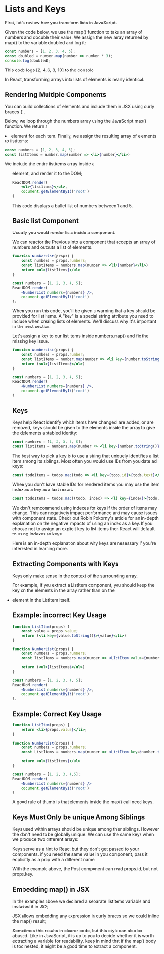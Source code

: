 # Lists and Keys

First, let's review how you transform lists in JavaScript.

Given the code below, we use the map() function to take an array of numbers and docuble their value. We assign the new array returned by map() to the variable doubled and log it:

```js
const numbers = [1, 2, 3, 4, 5];
const doubled = number.map(number => number * 3);
console.log(doubled);
```

This code logs [2, 4, 6, 8, 10] to the console.

In React, transforming arrays into lists of elements is nearly identical.

## Rendering Multiple Components

You can build collections of elements and include them in JSX using curly braces {}.

Below, we loop through the numbers array using the JavaScript map() function. We return a <li> element for each item. Finally, we assign the resulting array of elements to listItems:

```jsx
const numbers = [1, 2, 3, 4, 5];
const listItems = number.map(number => <li>{number}</li>)
```

We include the entire listItems array inside a <ul> element, and render it to the DOM;

```jsx
ReactDOM.render(
    <ul>{listItems}</ul>,
    document.getElementById('root')
)
```

This code displays a bullet list of numbers between 1 and 5.

## Basic list Component

Usually you would render lists inside a component.

We can reactor the Previous into a component that accepts an array of numbers and outputs a list of elements.

```jsx
function NumberList(props) {
    const numbers = props.numbers;
    const listItems = numbers.map(number => <li>{number}</li>)
    return <ul>{listItems}</ul>
}

const numbers = [1, 2, 3, 4, 5];
ReactDOM.render(
    <NumberList numbers={numbers} />,
    document.getElementById('root')
);
```

When you run this code, you'll be given a warning that a key should be provided for list items. A "key" is a special string attribute you need to include when creaing lists of elements. We'll discuss why it's important in the next section.

Let's assign a key to our list items inside numbers.map() and fix the missing key issue.

```jsx
function NumberList(props) {
    const numbers = props.number;
    const listItems = number.map(number => <li key={number.toString()}>{number}</li>)
    return (<ul>{listItems}</ul>)
}

const numbers = [1, 2, 3, 4, 5];
ReactDOM.render(
    <NumberList numbers={numbers} />,
    document.getElementById('root')
)
```

## Keys

Keys help React Identify which items have changed, are added, or are removed, keys should be given to the elements inside the array to give the delements a stabled idertity:

```jsx
const numbers = [1, 2, 3, 4, 5];
const listItems = numbers.map(number => <li key={number.toString()}>{number}</li>)
```

The best way to pick a key is to use a string that uniquely identifies a list item among its siblings. Most often you would use IDs from  you date ad keys:

```jsx
const todoItems = todos.map(todo => <li key={todo.id}>{todo.text}</li>)
```

When you don't have stable IDs for rendered items you may use the item index as a key as a last resort:

```jsx
const todoItems = todos.map((todo, index) => <li key={index}>{todo.text}</li>)
```

We don't remcommend using indexes for keys if the order of items may change. This can negatively impact performance and may cause issues with component state. Check out Robin Pokorny's article for an in-depth explanation on the negative impacts of using an index as a key. If you choose not to assign an explicit key to list items then React will default to using indexes as keys.

Here is an in-depth explanation about why keys are nesessary if you're interested in learning more.

## Extracting Components with Keys

Keys only make sense in the context of the surrounding array.

For example, if you extract a ListItem  component, you should keep the key on the <ListItem /> elements in the array rather than on the <li> element in the ListItem itself.

## Example: incorrect Key Usage

```jsx
function ListItem(props) {
    const value = props.value;
    return (<li key={value.toString()}>{value}</li>)
}

function NumberList(props) {
    const numbers = props.numbers;
    const listItems = numbers.map(number => <LIstItem value={number} />)

    return (<ul>{listItems}</ul>)
}

const numbers = [1, 2, 3, 4, 5];
ReactDoM.render(
    <NumberList numbers={numbers} />,
    document.getElementById('root')
);
```

## Example: Correct Key Usage

```jsx
function ListItem(props) {
    return <li>{props.value}</li>;
}

function NumberList(props) {
    const numbers = props.numbers;
    const ListItems = numbers.map(number => <ListItem key={number.toString() value={numver}} />);

    return <ul>{listItems}</ul>
}

const numbers = [1, 2, 3, 4,5];
ReactDOM.render(
    <NumberList numbers={numbers} />
    document.getElementById('root')
)
```

A good rule of thumb is that elements inside the map() call need keys.

## Keys Must Only be unique Among Siblings

Keys used within arrays should be unique among thier siblings. However the don't need to be globally unique. We can use the same keys when we produce two different arrays:

Keys serve as a hint to React but they don't get passed to your components. if you need the same value in you component, pass it ecplicitly as a prop with a different name:

With the example above, the Post component can read props.id, but not props.key.

## Embedding map() in JSX

In the examples above we declared a separate listItems variable and included it in JSX;

JSX allows embedding any expression in curly braces so we could inline the map() result;

Sometimes this results in clearer code, but this style can also be abused. Like in JavaScript, it is up to you to decide whether it is worth ectracting a variable for readability. keep in mind that if the map() body is too nested, it might be a good time to extract a component.
